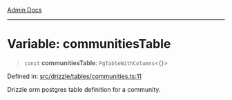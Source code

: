 [Admin Docs](/)

***

# Variable: communitiesTable

> `const` **communitiesTable**: `PgTableWithColumns`\<\{\}\>

Defined in: [src/drizzle/tables/communities.ts:11](https://github.com/PalisadoesFoundation/talawa-api/blob/5c2e90552414053c7e52a1a2621c3724f43bf6ad/src/drizzle/tables/communities.ts#L11)

Drizzle orm postgres table definition for a community.

